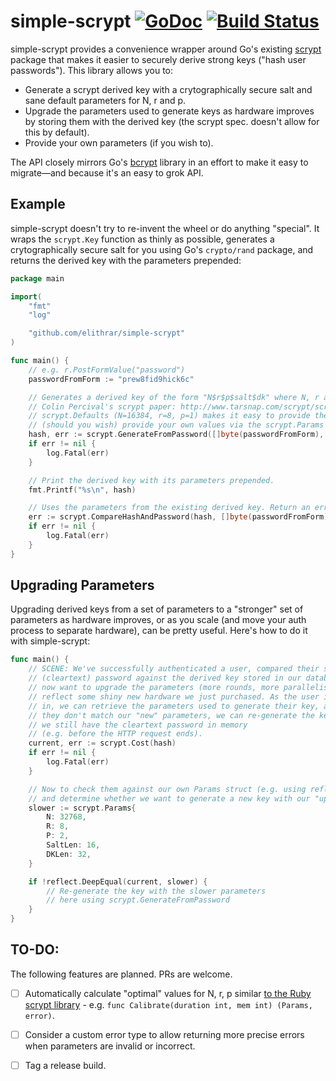 # simple-scrypt  [![GoDoc](https://godoc.org/github.com/elithrar/simple-scrypt?status.svg)](https://godoc.org/github.com/elithrar/simple-scrypt) [![Build Status](https://travis-ci.org/elithrar/simple-scrypt.svg)](https://travis-ci.org/elithrar/simple-scrypt)

simple-scrypt provides a convenience wrapper around Go's existing [scrypt](http://golang.org/x/crypto/scrypt) package that makes it easier to securely derive strong keys ("hash user passwords"). This library allows you to:

* Generate a scrypt derived key with a crytographically secure salt and sane default parameters for N, r and p.
* Upgrade the parameters used to generate keys as hardware improves by storing them with the derived key (the scrypt spec. doesn't allow for this by default).
* Provide your own parameters (if you wish to). 

The API closely mirrors Go's [bcrypt](https://golang.org/x/crypto/bcrypt) library in an effort to make it easy to migrate—and because it's an easy to grok API.

## Example

simple-scrypt doesn't try to re-invent the wheel or do anything "special". It wraps the `scrypt.Key` function as thinly as possible, generates a crytographically secure salt for you using Go's `crypto/rand` package, and returns the derived key with the parameters prepended:

```go
package main

import(
    "fmt"
    "log"

    "github.com/elithrar/simple-scrypt"
)

func main() {
    // e.g. r.PostFormValue("password")
    passwordFromForm := "prew8fid9hick6c"

    // Generates a derived key of the form "N$r$p$salt$dk" where N, r and p are defined as per
    // Colin Percival's scrypt paper: http://www.tarsnap.com/scrypt/scrypt.pdf
    // scrypt.Defaults (N=16384, r=8, p=1) makes it easy to provide these parameters, and
    // (should you wish) provide your own values via the scrypt.Params type.
    hash, err := scrypt.GenerateFromPassword([]byte(passwordFromForm), scrypt.DefaultParams)
    if err != nil {
        log.Fatal(err)
    }

    // Print the derived key with its parameters prepended.
    fmt.Printf("%s\n", hash)

    // Uses the parameters from the existing derived key. Return an error if they don't match.
    err := scrypt.CompareHashAndPassword(hash, []byte(passwordFromForm))
    if err != nil {
        log.Fatal(err)
    }
}
```

## Upgrading Parameters

Upgrading derived keys from a set of parameters to a "stronger" set of parameters as hardware improves, or as you scale (and move your auth process to separate hardware), can be pretty useful. Here's how to do it with simple-scrypt:

```go
func main() {
    // SCENE: We've successfully authenticated a user, compared their submitted
    // (cleartext) password against the derived key stored in our database, and 
    // now want to upgrade the parameters (more rounds, more parallelism) to 
    // reflect some shiny new hardware we just purchased. As the user is logging 
    // in, we can retrieve the parameters used to generate their key, and if 
    // they don't match our "new" parameters, we can re-generate the key while 
    // we still have the cleartext password in memory 
    // (e.g. before the HTTP request ends).
    current, err := scrypt.Cost(hash)
    if err != nil {
        log.Fatal(err)
    }

    // Now to check them against our own Params struct (e.g. using reflect.DeepEquals) 
    // and determine whether we want to generate a new key with our "upgraded" parameters.
    slower := scrypt.Params{
        N: 32768,
        R: 8,
        P: 2,
        SaltLen: 16,
        DKLen: 32,
    }

    if !reflect.DeepEqual(current, slower) {
        // Re-generate the key with the slower parameters 
        // here using scrypt.GenerateFromPassword
    }
}
```

## TO-DO:

The following features are planned. PRs are welcome.

- [ ] Automatically calculate "optimal" values for N, r, p similar [to the Ruby scrypt library](https://github.com/pbhogan/scrypt/blob/master/lib/scrypt.rb#L97-L146) - e.g. `func Calibrate(duration int, mem int) (Params, error)`.
- [ ] Consider a custom error type to allow returning more precise errors when parameters are invalid or incorrect.
- [ ] Tag a release build.

